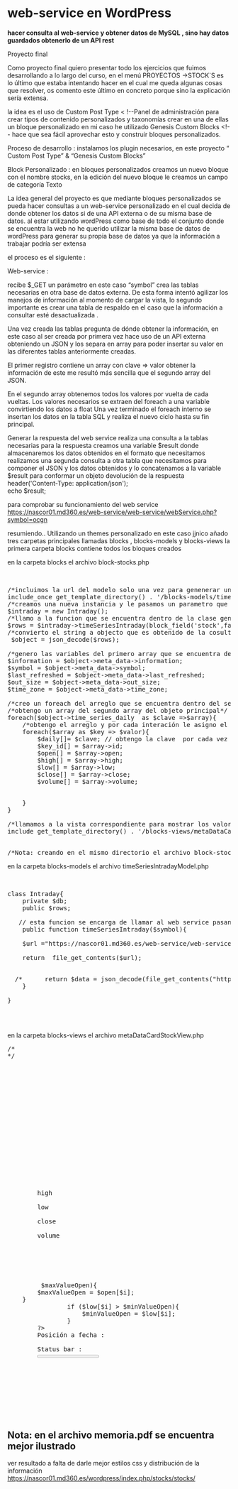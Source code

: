 # web-service en WordPress
<strong>hacer consulta al web-service y obtener datos de MySQL , sino hay datos guardados obtenerlo de un API rest
</strong>


Proyecto final

Como proyecto final quiero presentar todo los ejercicios que fuimos desarrollando a lo largo del curso, en el menú PROYECTOS ->STOCK`S es lo último que estaba intentando hacer en el cual me queda algunas cosas que resolver, os comento este último en concreto porque sino la explicación sería extensa.  

la idea es el uso de Custom Post Type < !--Panel de administración para crear tipos de contenido personalizados y taxonomías 
crear en una de ellas un bloque personalizado en mi caso he utilizado Genesis Custom Blocks <!-- hace que sea fácil aprovechar esto y construir bloques personalizados.


Proceso de desarrollo : 
instalamos  los plugin necesarios, en este proyecto “ Custom Post Type” & “Genesis Custom Blocks”

Block Personalizado : 
	en bloques personalizados creamos un nuevo bloque con el nombre stocks,
en la edición del nuevo bloque le creamos un campo de categoría Texto



La idea general del proyecto es que mediante bloques personalizados se pueda hacer consultas a un web-service personalizado en el cual decida de donde obtener los datos si de una API externa o de su misma base de datos.
al estar utilizando wordPress como base de todo el conjunto donde se encuentra la web no he querido utilizar la misma base de datos de wordPress para generar su propia base de datos ya que la información a trabajar podría ser extensa 

el proceso es el siguiente :


Web-service : 

recibe $_GET un parámetro en este caso “symbol” crea las tablas necesarias en otra base de datos externa.
De esta forma intentó agilizar los manejos de información al momento de cargar la vista, lo segundo importante es crear una tabla de respaldo en el caso que la información a consultar esté desactualizada .


Una vez creada las tablas  pregunta de dónde obtener la información, en este caso al ser creada por primera vez hace uso de un API externa obteniendo un JSON y los separa en array para poder insertar su valor  en las diferentes tablas anteriormente creadas.


El primer registro contiene un array con clave => valor  obtener la información de este me resultó más sencilla que el segundo array del JSON.


En el segundo array obtenemos todos los valores por vuelta de cada vueltas.
Los valores necesarios se extraen del foreach a una variable convirtiendo los datos a float Una vez terminado el foreach interno se insertan los datos en la tabla SQL y realiza el nuevo ciclo hasta su fin principal. 


Generar la respuesta del web service
realiza una consulta a la tablas necesarias para la respuesta
creamos una variable $result donde almacenaremos los datos obtenidos en el formato que 
necesitamos 
realizamos una segunda consulta a otra tabla que necesitamos para componer el JSON
y los datos obtenidos y lo concatenamos a la variable $result para conformar un objeto
devolución de la respuesta 
header('Content-Type: application/json');		
echo $result;

para comprobar su funcionamiento del web service https://nascor01.md360.es/web-service/web-service/webService.php?symbol=ocgn 



resumiendo..
Utilizando un themes personalizado en este caso jjnico añado tres carpetas principales
llamadas blocks , blocks-models y blocks-views 
la primera carpeta blocks contiene todos los bloques creados 



en la carpeta blocks
el archivo block-stocks.php
<pre>


/*incluimos la url del modelo solo una vez para genenerar una nueva instancia por cada vez que se llame al bloque*/
include_once get_template_directory() . '/blocks-models/timeSeriesIntradayModel.php';
/*creamos una nueva instancia y le pasamos un parametro que retornara un valor que será almacenado en la variable rows*/
$intraday = new Intraday();
/*llamo a la funcion que se encuentra dentro de la clase generada por la instancia  y le paso un string recibido */
$rows = $intraday->timeSeriesIntraday(block_field('stock',false));
/*convierto el string a objecto que es obtenido de la cosulta al web-service para poder trabajarlo mejor*/
 $object = json_decode($rows);

/*genero las variables del primero array que se encuentra dentro del objecto para un mejor manejo de la informacion y programación */
$information = $object->meta_data->information;
$symbol = $object->meta_data->symbol;
$last_refreshed = $object->meta_data->last_refreshed;
$out_size = $object->meta_data->out_size;
$time_zone = $object->meta_data->time_zone;

/*creo un foreach del arreglo que se encuentra dentro del segundo array del objeto principal*/
/*obtengo un array del segundo array del objeto principal*/
foreach($object->time_series_daily  as $clave =>$array){
	/*obtengo el arreglo y por cada interación le asigno el valor de cada key a su variable correspondiente */
	foreach($array as $key => $valor){
		$daily[]= $clave; // obtengo la clave  por cada vez que se ejecuta el primer foreach por vuelta
		$key_id[] = $array->id;
		$open[] = $array->open;
		$high[] = $array->high;
		$low[] = $array->low;
		$close[] = $array->close;
		$volume[] = $array->volume;
		
		
	}
}	

/*llamamos a la vista correspondiente para mostrar los valores */
include get_template_directory() . '/blocks-views/metaDataCardStockView.php';


/*Nota: creando en el mismo directorio el archivo block-stocks.css podremos darle nuestro toque personal en css*/
</pre>

en la carpeta blocks-models
el archivo timeSeriesIntradayModel.php
<pre>


class Intraday{
    private $db;
    public $rows;

   // esta funcion se encarga de llamar al web service pasandole un parametro y esta devolvera un array
    public function timeSeriesIntraday($symbol){
			
	$url ="https://nascor01.md360.es/web-service/web-service/webService.php?symbol=$symbol";
	
	return  file_get_contents($url);
		
		   
  /*      return $data = json_decode(file_get_contents("https://www.alphavantage.co/query?function=TIME_SERIES_DAILY&symbol=$symbol&outputsize=full&apikey=0XQB6K7M2RYU0QE6"), true);*/
    }

}
	
	

</pre>



en la carpeta blocks-views
el archivo  metaDataCardStockView.php 

<pre>
/*
<!--
// todos los parametros que puede recibir por variable
//$information
//$symbol
//$last_refreshed
//$out_size
//$time_zone
//$key_id[]
//$daily[]
//$open[]
//$high[]
//$low[]
//$close[]
//$volume[] 
-->*/

<?php

date_default_timezone_set($time_zone);
$i = 0;
$maxValueOpen = 0;
$minValueOpen = 0;

?>

<div class="card">
	<h1 class="entry-header"><?php echo strtoupper($symbol);?></h1>
	<div class="container">
		<h2 class="entry-header"><?php echo $symbol;?></h2>
		<span id="daily"> <?php echo'daily';?></span> <?php echo $daily[$i];?><br>
		<span><?php echo'open';?></span> <?php echo $open[$i];?><br>
		<span>high</span> <?php echo $high[$i];?><br>
		<span>low</span> <?php echo $low[$i];?><br>
		<span>close</span> <?php echo $close[$i];?><br>
		<span>volume</span> <?php echo $volume[$i];?><br>
		<div class="wp-block-button">
			<a class="wp-block-button__link" href="https://nascor01.md360.es/wordpress/web-service/web-service/';
<?php echo $last_refreshed;?>"><?=date('m/d/y');?></a>
		</div>
		<?php
	if ($open[$i] > $maxValueOpen){
		$maxValueOpen = $open[$i];
	}
				if ($low[$i] > $minValueOpen){
					$minValueOpen = $low[$i];
				}
		?>
		<label for="file">Posición a fecha : </label><?php echo $last_refreshed;?><br>
		<label for="open">Status bar :</label>
		<progress id="open" value="<?php echo $minValueOpen;?>" max="<?php echo $maxValueOpen; ?>"> 32% </progress><br>
	</div>
	

</div>


</pre>




<h2><strong>Nota:</strong> en el archivo memoria.pdf se encuentra mejor ilustrado </h2>

ver resultado a falta de darle mejor estilos css  y distribución de la información  
https://nascor01.md360.es/wordpress/index.php/stocks/stocks/
